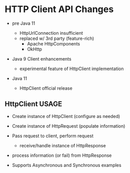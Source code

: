 # HTTP Client API Changes
- pre Java 11
    - HttpUrlConnection insufficient
    - replaced w/ 3rd party (feature-rich)
        - Apache HttpComponents
        - OkHttp
        
- Java 9 Client enhancements
    - experimental feature of HttpClient implementation
    
- Java 11
    - HttpClient official release
    
## HttpClient USAGE
- Create instance of HttpClient (configure as needed)
- Create instance of HttpRequest (populate information)
- Pass request to client, perform request
    - receive/handle instance of HttpResponse
- process information (or fail) from HttpResponse

- Supports Asynchronous and Synchronous examples